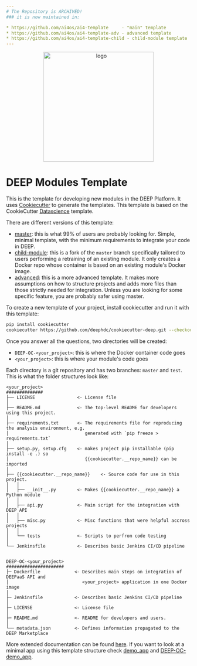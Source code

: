 ```yaml
---
# The Repository is ARCHIVED!
### it is now maintained in:

* https://github.com/ai4os/ai4-template     - "main" template
* https://github.com/ai4os/ai4-template-adv - advanced template
* https://github.com/ai4os/ai4-template-child - child-module template
---
```


<div align="center">
<img src="https://marketplace.deep-hybrid-datacloud.eu/images/logo-deep.png" alt="logo" width="300"/>
</div>

# DEEP Modules Template

This is the template for developing new modules in the DEEP Platform. It uses [Cookiecutter](https://cookiecutter.readthedocs.io) to generate the templates. This template is based on the CookieCutter [Datascience](http://drivendata.github.io/cookiecutter-data-science/) template.

There are different versions of this template:
* [master](https://github.com/deephdc/cookiecutter-deep/tree/master): this is what 99% of users are probably looking for. Simple, minimal template, with the minimum requirements to integrate your code in DEEP.
* [child-module](https://github.com/deephdc/cookiecutter-deep/tree/child-module): this is a fork of the `master` branch specifically tailored to users performing a retraining of an existing module. It only creates a Docker repo whose container is based on an existing module's Docker image.
* [advanced](https://github.com/deephdc/cookiecutter-deep/tree/advanced): this is a more advanced template. It makes more assumptions on how to structure projects and adds more files than those strictly needed for integration. Unless you are looking for some specific feature, you are probably safer using master.

To create a new template of your project, install cookiecutter and run it with this template: 
``` bash
pip install cookiecutter
cookiecutter https://github.com/deephdc/cookiecutter-deep.git --checkout master
```

Once you answer all the questions, two directories will be created:
 - `DEEP-OC-<your_project>`: this is where the Docker container code goes
 - `<your_project>`: this is where your module's code goes

Each directory is a git repository and has two branches: `master` and `test`.
This is what the folder structures look like:

```
<your_project>
##############
├── LICENSE                <- License file
│
├── README.md              <- The top-level README for developers using this project.
│
├── requirements.txt       <- The requirements file for reproducing the analysis environment, e.g.
│                             generated with `pip freeze > requirements.txt`
│
├── setup.py, setup.cfg    <- makes project pip installable (pip install -e .) so
│                             {{cookiecutter.__repo_name}} can be imported
│
├── {{cookiecutter.__repo_name}}    <- Source code for use in this project.
│   │
│   ├── __init__.py        <- Makes {{cookiecutter.__repo_name}} a Python module
│   │
│   ├── api.py             <- Main script for the integration with DEEP API
│   │
│   ├── misc.py            <- Misc functions that were helpful accross projects
│   │
│   └── tests              <- Scripts to perfrom code testing
│
└── Jenkinsfile            <- Describes basic Jenkins CI/CD pipeline


DEEP-OC-<your_project>
######################
├─ Dockerfile             <- Describes main steps on integration of DEEPaaS API and
│                            <your_project> application in one Docker image
│
├─ Jenkinsfile            <- Describes basic Jenkins CI/CD pipeline
│
├─ LICENSE                <- License file
│
├─ README.md              <- README for developers and users.
│
└── metadata.json         <- Defines information propagated to the DEEP Marketplace
```

More extended documentation can be found [here](http://docs.deep-hybrid-datacloud.eu/en/latest/user/overview/cookiecutter-template.html). If you want to look at a minimal app using this template structure check [demo_app](https://github.com/deephdc/DEEP-OC-demo_app) and [DEEP-OC-demo_app](https://github.com/deephdc/DEEP-OC-demo_app).
